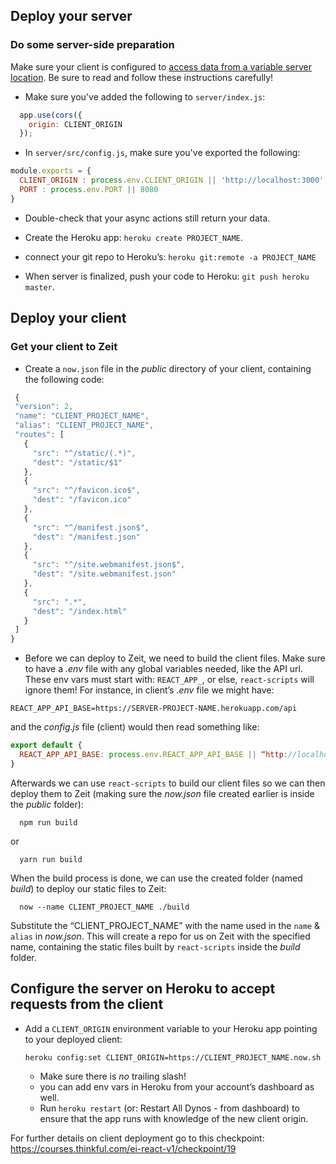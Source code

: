 ## Deploy your server

### Do some server-side preparation

Make sure your client is configured to [access data from a variable server location](https://courses.thinkful.com/react-001v3/assignment/1.2.1). Be sure to read and follow these instructions carefully!
  * Make sure you've added the following to `server/index.js`:
  ```js
    app.use(cors({
      origin: CLIENT_ORIGIN
    });
  ```
  * In `server/src/config.js`, make sure you've exported the following:
  ```js
  module.exports = {
    CLIENT_ORIGIN : process.env.CLIENT_ORIGIN || 'http://localhost:3000',
    PORT : process.env.PORT || 8080
  }
  ```

* Double-check that your async actions still return your data.

* Create the Heroku app: `heroku create PROJECT_NAME`.
* connect your git repo to Heroku’s: `heroku git:remote -a PROJECT_NAME`
* When server is finalized, push your code to Heroku: `git push heroku master`.



## Deploy your client

### Get your client to Zeit

* Create a `now.json` file in the *public* directory of your client, containing the following code:

```js
 {
 "version": 2,
 "name": "CLIENT_PROJECT_NAME",
 "alias": "CLIENT_PROJECT_NAME",
 "routes": [
   {
     "src": "^/static/(.*)",
     "dest": "/static/$1"
   },
   {
     "src": "^/favicon.ico$",
     "dest": "/favicon.ico"
   },
   {
     "src": "^/manifest.json$",
     "dest": "/manifest.json"
   },
   {
     "src": "^/site.webmanifest.json$",
     "dest": "/site.webmanifest.json"
   },
   {
     "src": ".*",
     "dest": "/index.html"
   }
 ]
}


```
* Before we can deploy to Zeit, we need to build the client files. Make sure to have a *_.env_* file with any global variables needed, like the API url. These env vars must start with:
`REACT_APP_`, or else, `react-scripts` will ignore them! For instance, in client’s _.env_ file we might have:
```
REACT_APP_API_BASE=https://SERVER-PROJECT-NAME.herokuapp.com/api
```
and the _config.js_ file (client) would then read something like:
```js
export default {
  REACT_APP_API_BASE: process.env.REACT_APP_API_BASE || “http://localhost:8080/api”
}
```
Afterwards we can use `react-scripts` to build our client files so we can then deploy them to Zeit (making sure the _now.json_ file created earlier is inside the *public* folder):
```
  npm run build
```
or
```
  yarn run build
```
When the build process is done, we can use the created folder (named _build_) to deploy our static files to Zeit:
```
  now --name CLIENT_PROJECT_NAME ./build
```
Substitute the “CLIENT_PROJECT_NAME” with the name used in the `name` & `alias` in _now.json_. This will create a repo for us on Zeit with the specified name, containing the static files built by `react-scripts` inside the _build_ folder.


## Configure the server on Heroku to accept requests from the client

* Add a `CLIENT_ORIGIN` environment variable to your Heroku app pointing to your deployed client:
  ```
  heroku config:set CLIENT_ORIGIN=https://CLIENT_PROJECT_NAME.now.sh
  ```
  * Make sure there is _no_ trailing slash!
  * you can add env vars in Heroku from your account’s dashboard as well.
  * Run `heroku restart` (or: Restart All Dynos - from dashboard) to ensure that the app runs with knowledge of the new client origin.

For further details on client deployment go to this checkpoint:
https://courses.thinkful.com/ei-react-v1/checkpoint/19  
